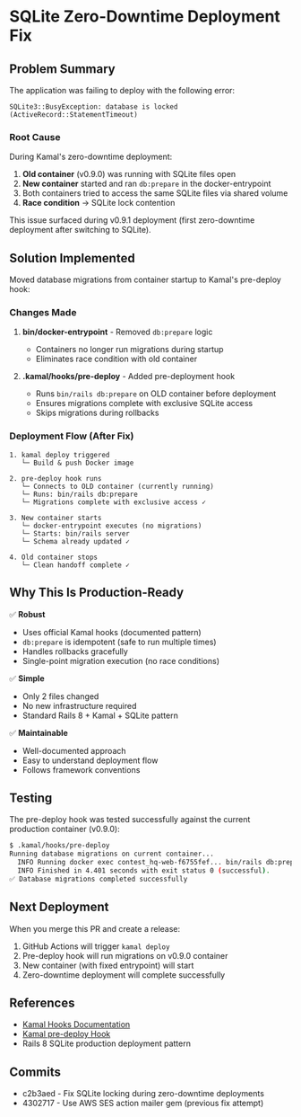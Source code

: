 # SQLite Zero-Downtime Deployment Fix

## Problem Summary

The application was failing to deploy with the following error:
```
SQLite3::BusyException: database is locked (ActiveRecord::StatementTimeout)
```

### Root Cause

During Kamal's zero-downtime deployment:
1. **Old container** (v0.9.0) was running with SQLite files open
2. **New container** started and ran `db:prepare` in the docker-entrypoint
3. Both containers tried to access the same SQLite files via shared volume
4. **Race condition** → SQLite lock contention

This issue surfaced during v0.9.1 deployment (first zero-downtime deployment after switching to SQLite).

## Solution Implemented

Moved database migrations from container startup to Kamal's pre-deploy hook:

### Changes Made

1. **bin/docker-entrypoint** - Removed `db:prepare` logic
   - Containers no longer run migrations during startup
   - Eliminates race condition with old container

2. **.kamal/hooks/pre-deploy** - Added pre-deployment hook
   - Runs `bin/rails db:prepare` on OLD container before deployment
   - Ensures migrations complete with exclusive SQLite access
   - Skips migrations during rollbacks

### Deployment Flow (After Fix)

```
1. kamal deploy triggered
   └─ Build & push Docker image

2. pre-deploy hook runs
   └─ Connects to OLD container (currently running)
   └─ Runs: bin/rails db:prepare
   └─ Migrations complete with exclusive access ✓

3. New container starts
   └─ docker-entrypoint executes (no migrations)
   └─ Starts: bin/rails server
   └─ Schema already updated ✓

4. Old container stops
   └─ Clean handoff complete ✓
```

## Why This Is Production-Ready

✅ **Robust**
- Uses official Kamal hooks (documented pattern)
- `db:prepare` is idempotent (safe to run multiple times)
- Handles rollbacks gracefully
- Single-point migration execution (no race conditions)

✅ **Simple**
- Only 2 files changed
- No new infrastructure required
- Standard Rails 8 + Kamal + SQLite pattern

✅ **Maintainable**
- Well-documented approach
- Easy to understand deployment flow
- Follows framework conventions

## Testing

The pre-deploy hook was tested successfully against the current production container (v0.9.0):
```bash
$ .kamal/hooks/pre-deploy
Running database migrations on current container...
  INFO Running docker exec contest_hq-web-f6755fef... bin/rails db:prepare
  INFO Finished in 4.401 seconds with exit status 0 (successful).
✅ Database migrations completed successfully
```

## Next Deployment

When you merge this PR and create a release:
1. GitHub Actions will trigger `kamal deploy`
2. Pre-deploy hook will run migrations on v0.9.0 container
3. New container (with fixed entrypoint) will start
4. Zero-downtime deployment will complete successfully

## References

- [Kamal Hooks Documentation](https://kamal-deploy.org/docs/hooks/overview/)
- [Kamal pre-deploy Hook](https://kamal-deploy.org/docs/hooks/pre-deploy/)
- Rails 8 SQLite production deployment pattern

## Commits

- c2b3aed - Fix SQLite locking during zero-downtime deployments
- 4302717 - Use AWS SES action mailer gem (previous fix attempt)
